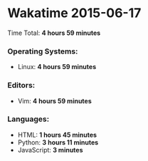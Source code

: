# Wakatime 2015-06-17

Time Total: **4 hours 59 minutes**

### Operating Systems:
- Linux: **4 hours 59 minutes** 

### Editors:
- Vim: **4 hours 59 minutes** 

### Languages:
- HTML: **1 hours 45 minutes** 
- Python: **3 hours 11 minutes** 
- JavaScript: **3 minutes** 

